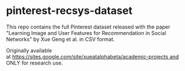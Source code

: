 # pinterest-recsys-dataset

This repo contains the full Pinterest dataset released with the paper "Learning Image and User Features for Recommendation in Social Networks" by Xue Geng et al. in CSV format.

Originally available at https://sites.google.com/site/xueatalphabeta/academic-projects and ONLY for research use.
